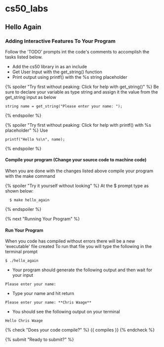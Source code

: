 # cs50_labs

## Hello Again 
### Adding Interactive Features To Your Program 

Follow the 'TODO' prompts int the code's comments to accomplish the tasks listed below.

  - Add the cs50 library in as an include
  - Get User Input with the get_string() function
  - Print output using printf() with the %s string placeholder


{% spoiler "Try first without peaking: Click for help with get_string()" %}
Be sure to declare your variable as type string and assign it the value from the get_string input as below

```
string name = get_string("Please enter your name: ");
```

{% endspoiler %}

{% spoiler "Try first without peaking: Click for help with printf() with %s placeholder" %}
Use

```
printf("Hello %s\n", name);
```

{% endspoiler %}

#### Compile your program (Change your source code to machine code)
When you are done with the changes listed above compile your program with the make command

{% spoiler "Try it yourself without looking" %}
At the $ prompt type as shown below:

```
  $ make hello_again
```

{% endspoiler %}
  
{% next "Running Your Program" %}

#### Run Your Program
When you code has compiled without errors there will be a new 'executable' file created
To run that file you will type the following in the terminal prompt
````
$ ./hello_again
````
- Your program should generate the following output and then wait for your input 

````
Please enter your name: 
````
- Type your name and hit return 
````
Please enter your name: **Chris Waage**
````

- You should see the following output on your terminal 
````
Hello Chris Waage
````

{% check "Does your code compile?" %}
{{ compiles }}
{% endcheck %}

{% submit "Ready to submit?" %}
